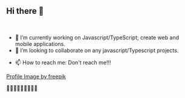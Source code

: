 ## Hi there 👋

<br/>

- 🔭 I’m currently working on Javascript/TypeScript; create web and mobile applications.
- 👯 I’m looking to collaborate on any javascript/Typescript projects.
<!-- - 🤔 I’m looking for help with ...
- 💬 Ask me about ... -->
- 📫 How to reach me:  Don't reach me!!!

[Profile Image by freepik](https://www.freepik.com/free-psd/3d-rendering-emoji-icon_33752981.htm#fromView=search&page=1&position=2&uuid=e99c9ada-3c36-4399-aa38-4984140c281a)

🤘🤘🤘🤘🤘🤘🤘🤘🤘
<!-- - 😄 Pronouns: ... -->
<!-- - ⚡ Fun fact: ... -->


<!-- - 📫 How to reach me: [Link](https://kumaradhikari.com) -->

<!--
**AveeAd/AveeAd** is a ✨ _special_ ✨ repository because its `README.md` (this file) appears on your GitHub profile.

Here are some ideas to get you started:

- 🔭 I’m currently working on ...
- 🌱 I’m currently learning ...
- 👯 I’m looking to collaborate on ...
- 🤔 I’m looking for help with ...
- 💬 Ask me about ...
- 📫 How to reach me: ...
- 😄 Pronouns: ...
- ⚡ Fun fact: ...
-->
